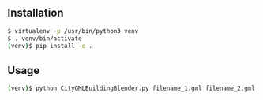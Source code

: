 ## Installation
```bash
$ virtualenv -p /usr/bin/python3 venv
$ . venv/bin/activate
(venv)$ pip install -e .
```

## Usage
```bash
(venv)$ python CityGMLBuildingBlender.py filename_1.gml filename_2.gml <...filename_n.gml...> --output output.gml
```
